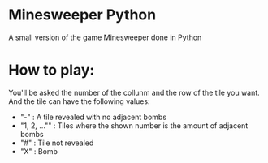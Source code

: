 # Minesweeper Python

A small version of the game Minesweeper done in Python

# How to play:

You'll be asked the number of the collunm and the row of the tile you want.
And the tile can have the following values:

- "-" : A tile revealed with no adjacent bombs
- "1, 2, ..."" : Tiles where the shown number is the amount of adjacent bombs
- "#" : Tile not revealed
- "X" : Bomb
